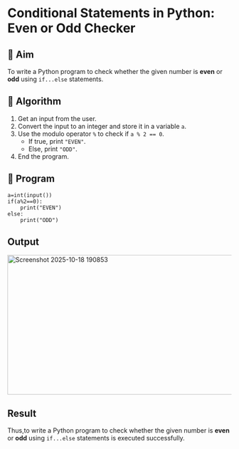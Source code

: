 # Conditional Statements in Python: Even or Odd Checker

## 🎯 Aim
To write a Python program to check whether the given number is **even** or **odd** using `if...else` statements.

## 🧠 Algorithm
1. Get an input from the user.
2. Convert the input to an integer and store it in a variable `a`.
3. Use the modulo operator `%` to check if `a % 2 == 0`.
   - If true, print `"EVEN"`.
   - Else, print `"ODD"`.
4. End the program.

## 🧾 Program
```
a=int(input())
if(a%2==0):
    print("EVEN")
else:
    print("ODD")
```

## Output
<img width="1182" height="314" alt="Screenshot 2025-10-18 190853" src="https://github.com/user-attachments/assets/3ef232fc-467e-4eae-a3d3-302026d1d9ed" />

## Result
Thus,to write a Python program to check whether the given number is **even** or **odd** using `if...else` statements is executed successfully.
